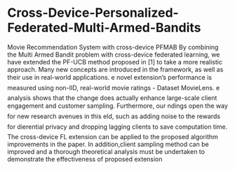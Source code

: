 # Cross-Device-Personalized-Federated-Multi-Armed-Bandits
Movie Recommendation System with cross-device PFMAB
By combining the Multi Armed Bandit problem with cross-device federated learning, we have extended the PF-UCB method proposed in [1] to take a more realistic approach. Many new concepts are introduced in the framework, as well as their use in real-world applications. e novel extension’s performance is measured using non-IID, real-world movie ratings - Dataset MovieLens. e analysis shows that the change does actually enhance large-scale client engagement and customer sampling. Furthermore, our ndings open the way for new research avenues in this eld, such as adding noise to the rewards for dierential privacy and dropping lagging clients to save computation time. The cross-device FL extension can be applied to the proposed algorithm improvements in the paper. In addition,client sampling method can be improved and a thorough theoretical analysis must be undertaken to demonstrate the effectiveness of proposed extension
